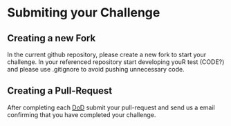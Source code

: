 # Submiting your Challenge

## Creating a new Fork
In the current github repository, please create a new fork to start your challenge. In your referenced repository start developing youR test (CODE?) and please use .gitignore to avoid pushing unnecessary code.

## Creating a Pull-Request
After completing each [DoD](https://github.com/Baldassari/mc-genai-backend-test/tree/main?tab=readme-ov-file#definition-of-done) submit your pull-request and send us a email confirming that you have completed your challenge.
